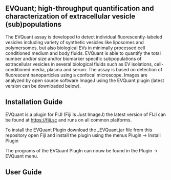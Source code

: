 ## EVQuant; high-throughput quantification and characterization of extracellular vesicle (sub)populations

The EVQuant assay is developed to detect individual fluorescently-labeled vesicles including variety of synthetic vesicles like liposomes and polymersomes, but also biological EVs in minimally processed cell conditioned medium and body fluids. EVQuant is able to quantify the total number and/or size and/or biomarker specific subpopulations of extracellular vesicles in several biological fluids such as EV isolations, cell-conditioned media, plasma and serum. The assay is based on detection of fluorescent nanoparticles using a confocal microscope. Images are analyzed by open source software ImageJ using the EVQuant plugin (latest version can be downloaded below). 


## Installation Guide

EVQuant is a plugin for FIJI (Fiji Is Just ImageJ) the latest version of FIJI can be found at https://fiji.sc and runs on all common platforms.

To install the EVQuant Plugin download the _EVQuant.jar file from this repository open Fiji and install the plugin using the menus Plugin -> Install Plugin

The programs of the EVQuant PlugIn can nouw be found in the Plugin -> EVQuant menu.

## User Guide
